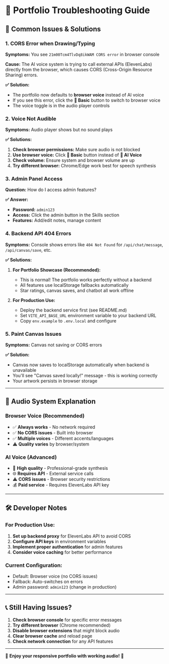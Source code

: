 # 🔧 Portfolio Troubleshooting Guide

## 🚨 Common Issues & Solutions

### **1. CORS Error when Drawing/Typing**
**Symptoms:** You see `21m00Tcm4TlvDq8ikWAM CORS error` in browser console

**Cause:** The AI voice system is trying to call external APIs (ElevenLabs) directly from the browser, which causes CORS (Cross-Origin Resource Sharing) errors.

**✅ Solution:** 
- The portfolio now defaults to **browser voice** instead of AI voice
- If you see this error, click the **🔄 Basic** button to switch to browser voice
- The voice toggle is in the audio player controls

### **2. Voice Not Audible**
**Symptoms:** Audio player shows but no sound plays

**✅ Solutions:**
1. **Check browser permissions:** Make sure audio is not blocked
2. **Use browser voice:** Click **🔄 Basic** button instead of **🧠 AI Voice**
3. **Check volume:** Ensure system and browser volume are up
4. **Try different browser:** Chrome/Edge work best for speech synthesis

### **3. Admin Panel Access**
**Question:** How do I access admin features?

**✅ Answer:**
- **Password:** `admin123`
- **Access:** Click the admin button in the Skills section
- **Features:** Add/edit notes, manage content

### **4. Backend API 404 Errors** 
**Symptoms:** Console shows errors like `404 Not Found` for `/api/chat/message`, `/api/canvas/save`, etc.

**✅ Solutions:**
1. **For Portfolio Showcase (Recommended):** 
   - This is normal! The portfolio works perfectly without a backend
   - All features use localStorage fallbacks automatically
   - Star ratings, canvas saves, and chatbot all work offline

2. **For Production Use:**
   - Deploy the backend service first (see README.md)
   - Set `VITE_API_BASE_URL` environment variable to your backend URL
   - Copy `env.example` to `.env.local` and configure

### **5. Paint Canvas Issues**
**Symptoms:** Canvas not saving or CORS errors

**✅ Solution:** 
- Canvas now saves to localStorage automatically when backend is unavailable
- You'll see "Canvas saved locally!" message - this is working correctly
- Your artwork persists in browser storage

---

## 🎵 **Audio System Explanation**

### **Browser Voice (Recommended)**
- ✅ **Always works** - No network required
- ✅ **No CORS issues** - Built into browser
- ✅ **Multiple voices** - Different accents/languages
- ⚠️ **Quality varies** by browser/system

### **AI Voice (Advanced)**
- 🎤 **High quality** - Professional-grade synthesis
- 🌐 **Requires API** - External service calls
- ⚠️ **CORS issues** - Browser security restrictions
- 💰 **Paid service** - Requires ElevenLabs API key

---

## 🛠️ **Developer Notes**

### **For Production Use:**
1. **Set up backend proxy** for ElevenLabs API to avoid CORS
2. **Configure API keys** in environment variables
3. **Implement proper authentication** for admin features
4. **Consider voice caching** for better performance

### **Current Configuration:**
- Default: Browser voice (no CORS issues)
- Fallback: Auto-switches on errors
- Admin password: `admin123` (change in production)

---

## 📞 **Still Having Issues?**

1. **Check browser console** for specific error messages
2. **Try different browser** (Chrome recommended)
3. **Disable browser extensions** that might block audio
4. **Clear browser cache** and reload page
5. **Check network connection** for any API features

---

🎉 **Enjoy your responsive portfolio with working audio!** 🎉
